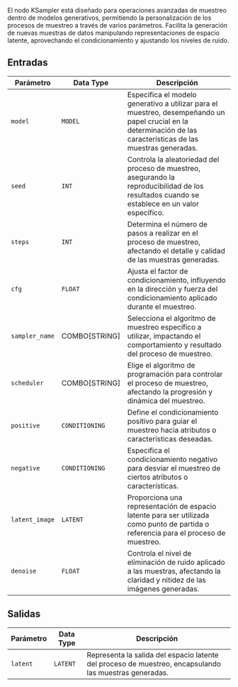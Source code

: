 El nodo KSampler está diseñado para operaciones avanzadas de muestreo dentro de modelos generativos, permitiendo la personalización de los procesos de muestreo a través de varios parámetros. Facilita la generación de nuevas muestras de datos manipulando representaciones de espacio latente, aprovechando el condicionamiento y ajustando los niveles de ruido.

## Entradas

| Parámetro       | Data Type | Descripción                                                                                                               |
|-----------------|-------------|---------------------------------------------------------------------------------------------------------------------------|
| `model`         | `MODEL`     | Especifica el modelo generativo a utilizar para el muestreo, desempeñando un papel crucial en la determinación de las características de las muestras generadas. |
| `seed`          | `INT`       | Controla la aleatoriedad del proceso de muestreo, asegurando la reproducibilidad de los resultados cuando se establece en un valor específico.                         |
| `steps`         | `INT`       | Determina el número de pasos a realizar en el proceso de muestreo, afectando el detalle y calidad de las muestras generadas.           |
| `cfg`           | `FLOAT`     | Ajusta el factor de condicionamiento, influyendo en la dirección y fuerza del condicionamiento aplicado durante el muestreo.                     |
| `sampler_name`  | COMBO[STRING] | Selecciona el algoritmo de muestreo específico a utilizar, impactando el comportamiento y resultado del proceso de muestreo.                     |
| `scheduler`     | COMBO[STRING] | Elige el algoritmo de programación para controlar el proceso de muestreo, afectando la progresión y dinámica del muestreo.           |
| `positive`      | `CONDITIONING` | Define el condicionamiento positivo para guiar el muestreo hacia atributos o características deseadas.                                         |
| `negative`      | `CONDITIONING` | Especifica el condicionamiento negativo para desviar el muestreo de ciertos atributos o características.                                     |
| `latent_image`  | `LATENT`    | Proporciona una representación de espacio latente para ser utilizada como punto de partida o referencia para el proceso de muestreo.                            |
| `denoise`       | `FLOAT`     | Controla el nivel de eliminación de ruido aplicado a las muestras, afectando la claridad y nitidez de las imágenes generadas.                   |

## Salidas

| Parámetro   | Data Type | Descripción |
|-------------|-------------|-------------|
| `latent`    | `LATENT`    | Representa la salida del espacio latente del proceso de muestreo, encapsulando las muestras generadas. |
